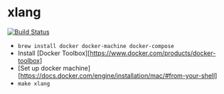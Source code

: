 # xlang

[![Build Status](https://travis-ci.org/yarpc/xlang.svg?branch=master)](https://travis-ci.org/yarpc/xlang)

- `brew install docker docker-machine docker-compose`
- Install [Docker Toolbox][https://www.docker.com/products/docker-toolbox]
- [Set up docker machine][https://docs.docker.com/engine/installation/mac/#from-your-shell]
- `make xlang`
